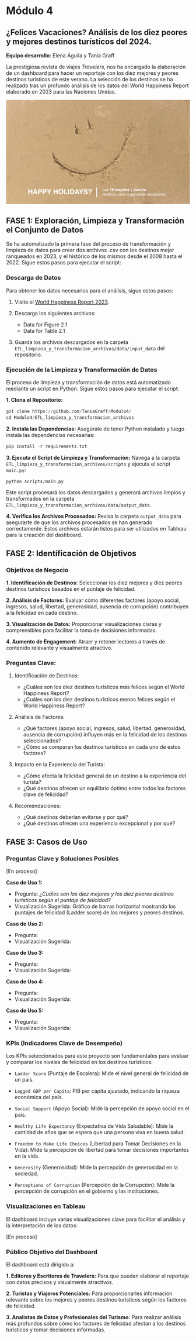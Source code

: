 # Módulo 4
## ¿Felices Vacaciones? Análisis de los diez peores y mejores destinos turísticos del 2024.
**Equipo desarrollo**: Elena Águila y Tania Graff 

La prestigiosa revista de viajes *Travelers*, nos ha encargado la elaboración de un dashboard para hacer un reportaje con los diez mejores y peores destinos turísticos de este verano. La selección de los destinos se ha realizado tras un profundo análisis de los datos del World Happiness Report elaborado en 2023 para las Naciones Unidas.

![imagen_portada_modulo](portada.png)


## **FASE 1: Exploración, Limpieza y Transformación el Conjunto de Datos**

Se ha automatizado la primera fase del proceso de transformación y limpieza de datos para crear dos archivos .csv con los destinos mejor ranqueados en 2023, y el histórico de los mismos desde el 2008 hasta el 2022. Sigue estos pasos para ejecutar el script:

### **Descarga de Datos**

Para obtener los datos necesarios para el análisis, sigue estos pasos:

1. Visita el [World Happiness Report 2023](https://worldhappiness.report/ed/2023/#appendices-and-data).

2. Descarga los siguientes archivos:
    - Data for Figure 2.1
    - Data for Table 2.1
3.  Guarda los archivos descargados en la carpeta `ETL_limpieza_y_transformacion_archivos/data/input_data` del repositorio.

### **Ejecución de la Limpieza y Transformación de Datos**
El proceso de limpieza y transformación de datos está automatizado mediante un script en Python. Sigue estos pasos para ejecutar el script:

**1. Clona el Repositorio:**

```python
git clone https://github.com/TaniaGraff/Modulo4/
cd Modulo4/ETL_limpieza_y_transformacion_archivos
```

**2. Instala las Dependencias:**
Asegúrate de tener Python instalado y luego instala las dependencias necesarias:

```python
pip install -r requirements.txt
```

**3. Ejecuta el Script de Limpieza y Transformación:**
Navega a la carpeta `ETL_limpieza_y_transformacion_archivos/scripts` y ejecuta el script `main.py`:

```python
python scripts/main.py
```

Este script procesará los datos descargados y generará archivos limpios y transformados en la carpeta `ETL_limpieza_y_transformacion_archivos/data/output_data`.

**4. Verifica los Archivos Procesados:**
Revisa la carpeta `output_data` para asegurarte de que los archivos procesados se han generado correctamente. Estos archivos estarán listos para ser utilizados en Tableau para la creación del dashboard.


## **FASE 2: Identificación de Objetivos**


### **Objetivos de Negocio**

**1. Identificación de Destinos:** Seleccionar los diez mejores y diez peores destinos turísticos basados en el puntaje de felicidad.

**2. Análisis de Factores:** Evaluar cómo diferentes factores (apoyo social, ingresos, salud, libertad, generosidad, ausencia de corrupción) contribuyen a la felicidad en cada destino.

**3. Visualización de Datos:** Proporcionar visualizaciones claras y comprensibles para facilitar la toma de decisiones informadas.

**4. Aumento de Engagement:** Atraer y retener lectores a través de contenido relevante y visualmente atractivo.


### **Preguntas Clave:**

1. Identificación de Destinos:
    - ¿Cuáles son los diez destinos turísticos más felices según el World Happiness Report?
    - ¿Cuáles son los diez destinos turísticos menos felices según el World Happiness Report?

2. Análisis de Factores:
    - ¿Qué factores (apoyo social, ingresos, salud, libertad, generosidad, ausencia de corrupción) influyen más en la felicidad de los destinos seleccionados?
    - ¿Cómo se comparan los destinos turísticos en cada uno de estos factores?

3. Impacto en la Experiencia del Turista:
    - ¿Cómo afecta la felicidad general de un destino a la experiencia del turista?
    - ¿Qué destinos ofrecen un equilibrio óptimo entre todos los factores clave de felicidad?

4. Recomendaciones:
    - ¿Qué destinos deberían evitarse y por qué?
    - ¿Qué destinos ofrecen una experiencia excepcional y por qué?


## **FASE 3: Casos de Uso**

### **Preguntas Clave y Soluciones Posibles**

[En proceso]

**Caso de Uso 1:**
- Pregunta: *¿Cuáles son los diez mejores y los diez peores destinos turísticos según el puntaje de felicidad?*
- Visualización Sugerida: Gráfico de barras horizontal mostrando los puntajes de felicidad (Ladder score) de los mejores y peores destinos.

**Caso de Uso 2:**
- Pregunta:
- Visualización Sugerida:

**Caso de Uso 3:**
- Pregunta:
- Visualización Sugerida:

**Caso de Uso 4:**
- Pregunta:
- Visualización Sugerida:

**Caso de Uso 5:**
- Pregunta:
- Visualización Sugerida:


### **KPIs (Indicadores Clave de Desempeño)**

Los KPIs seleccionados para este proyecto son fundamentales para evaluar y comparar los niveles de felicidad en los destinos turísticos:

- `Ladder Score` (Puntaje de Escalera): Mide el nivel general de felicidad de un país.

- `Logged GDP per Capita`: PIB per cápita ajustado, indicando la riqueza económica del país.

- `Social Support` (Apoyo Social): Mide la percepción de apoyo social en el país.

- `Healthy Life Expectancy` (Expectativa de Vida Saludable): Mide la cantidad de años que se espera que una persona viva en buena salud.

- `Freedom to Make Life Choices` (Libertad para Tomar Decisiones en la Vida): Mide la percepción de libertad para tomar decisiones importantes en la vida.

- `Generosity` (Generosidad): Mide la percepción de generosidad en la sociedad.

- `Perceptions of Corruption` (Percepción de la Corrupción): Mide la percepción de corrupción en el gobierno y las instituciones.

### **Visualizaciones en Tableau**

El dashboard incluye varias visualizaciones clave para facilitar el análisis y la interpretación de los datos:

[En proceso]

### **Público Objetivo del Dashboard**

El dashboard está dirigido a:

**1. Editores y Escritores de Travelers:** Para que puedan elaborar el reportaje con datos precisos y visualmente atractivos.

**2. Turistas y Viajeros Potenciales:** Para proporcionarles información relevante sobre los mejores y peores destinos turísticos según los factores de felicidad.

**3. Analistas de Datos y Profesionales del Turismo:** Para realizar análisis más profundos sobre cómo los factores de felicidad afectan a los destinos turísticos y tomar decisiones informadas.


